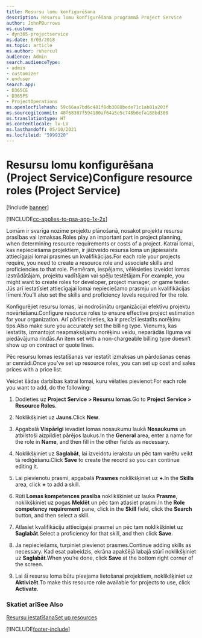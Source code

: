 ```yaml
---
title: Resursu lomu konfigurēšana
description: Resursu lomu konfigurēšana programmā Project Service
author: JohnPBurrows
ms.custom:
- dyn365-projectservice
ms.date: 8/03/2018
ms.topic: article
ms.author: ruhercul
audience: Admin
search.audienceType:
- admin
- customizer
- enduser
search.app:
- D365CE
- D365PS
- ProjectOperations
ms.openlocfilehash: 59c66aa7bd6c481f8db3088bede71c1ab81a203f
ms.sourcegitcommit: 40f68387f594180af64a5e5c748b6efa188bd300
ms.translationtype: HT
ms.contentlocale: lv-LV
ms.lasthandoff: 05/10/2021
ms.locfileid: "5999320"
---
```

# <a name="configure-resource-roles-project-service"></a><span data-ttu-id="5463c-103">Resursu lomu konfigurēšana (Project Service)</span><span class="sxs-lookup"><span data-stu-id="5463c-103">Configure resource roles (Project Service)</span></span>

[!include [banner](../includes/psa-now-project-operations.md)]

[!INCLUDE[cc-applies-to-psa-app-1x-2x](../includes/cc-applies-to-psa-app-1x-2x.md)]

<span data-ttu-id="5463c-104">Lomām ir svarīga nozīme projektu plānošanā, nosakot projekta resursu prasības vai izmaksas.</span><span class="sxs-lookup"><span data-stu-id="5463c-104">Roles play an important part in project planning, when determining resource requirements or costs of a project.</span></span> <span data-ttu-id="5463c-105">Katrai lomai, kas nepieciešama projektiem, ir jāizveido resursa loma un jāpiesaista attiecīgajai lomai prasmes un kvalifikācijas.</span><span class="sxs-lookup"><span data-stu-id="5463c-105">For each role your projects require, you need to create a resource role and associate skills and proficiencies to that role.</span></span> <span data-ttu-id="5463c-106">Piemēram, iespējams, vēlēsieties izveidot lomas izstrādātājam, projektu vadītājam vai spēļu testētājam.</span><span class="sxs-lookup"><span data-stu-id="5463c-106">For example, you might want to create roles for developer, project manager, or game tester.</span></span> <span data-ttu-id="5463c-107">Jūs arī iestatīsiet attiecīgajai lomai nepieciešamo prasmju un kvalifikācijas līmeni.</span><span class="sxs-lookup"><span data-stu-id="5463c-107">You’ll also set the skills and proficiency levels required for the role.</span></span>  
  
 <span data-ttu-id="5463c-108">Konfigurējiet resursu lomas, lai nodrošinātu organizācijai efektīvu projektu novērtēšanu.</span><span class="sxs-lookup"><span data-stu-id="5463c-108">Configure resource roles to ensure effective project estimation for your organization.</span></span>  <span data-ttu-id="5463c-109">Arī pārliecinieties, ka ir precīzi iestatīts norēķinu tips.</span><span class="sxs-lookup"><span data-stu-id="5463c-109">Also make sure you accurately set the billing type.</span></span> <span data-ttu-id="5463c-110">Vienums, kas iestatīts, izmantojot neapmaksājamu norēķinu veidu, neparādās līguma vai piedāvājuma rindās.</span><span class="sxs-lookup"><span data-stu-id="5463c-110">An item set with a non-chargeable billing type doesn’t show up on contract or quote lines.</span></span>  
  
 <span data-ttu-id="5463c-111">Pēc resursu lomas iestatīšanas var iestatīt izmaksas un pārdošanas cenas ar cenrādi.</span><span class="sxs-lookup"><span data-stu-id="5463c-111">Once you’ve set up resource roles, you can set up cost and sales prices with a price list.</span></span>  
  
 <span data-ttu-id="5463c-112">Veiciet šādas darbības katrai lomai, kuru vēlaties pievienot:</span><span class="sxs-lookup"><span data-stu-id="5463c-112">For each role you want to add, do the following:</span></span>  
  
1.  <span data-ttu-id="5463c-113">Dodieties uz **Project Service > Resursu lomas**.</span><span class="sxs-lookup"><span data-stu-id="5463c-113">Go to **Project Service > Resource Roles**.</span></span>  
  
2.  <span data-ttu-id="5463c-114">Noklikšķiniet uz **Jauns**.</span><span class="sxs-lookup"><span data-stu-id="5463c-114">Click **New**.</span></span>  
  
3.  <span data-ttu-id="5463c-115">Apgabalā **Vispārīgi** ievadiet lomas nosaukumu laukā **Nosaukums** un atbilstoši aizpildiet pārējos laukus.</span><span class="sxs-lookup"><span data-stu-id="5463c-115">In the **General** area, enter a name for the role in **Name**, and then fill in the other fields as necessary.</span></span>  
  
4.  <span data-ttu-id="5463c-116">Noklikšķiniet uz **Saglabāt**, lai izveidotu ierakstu un pēc tam varētu veikt tā rediģēšanu.</span><span class="sxs-lookup"><span data-stu-id="5463c-116">Click **Save** to create the record so you can continue editing it.</span></span>  
  
5.  <span data-ttu-id="5463c-117">Lai pievienotu prasmi, apgabalā **Prasmes** noklikšķiniet uz **+**.</span><span class="sxs-lookup"><span data-stu-id="5463c-117">In the **Skills** area, click **+** to add a skill.</span></span>  
  
6.  <span data-ttu-id="5463c-118">Rūtī **Lomas kompetences prasība** noklikšķiniet uz lauka **Prasme**, noklikšķiniet uz pogas **Meklēt** un pēc tam atlasiet prasmi.</span><span class="sxs-lookup"><span data-stu-id="5463c-118">In the **Role competency requirement** pane, click in the **Skill** field, click the **Search** button, and then select a skill.</span></span>  
  
7.  <span data-ttu-id="5463c-119">Atlasiet kvalifikāciju attiecīgajai prasmei un pēc tam noklikšķiniet uz **Saglabāt**.</span><span class="sxs-lookup"><span data-stu-id="5463c-119">Select a proficiency for that skill, and then click **Save**.</span></span>  
  
8.  <span data-ttu-id="5463c-120">Ja nepieciešams, turpiniet pievienot prasmes.</span><span class="sxs-lookup"><span data-stu-id="5463c-120">Continue adding skills as necessary.</span></span> <span data-ttu-id="5463c-121">Kad esat pabeidzis, ekrāna apakšējā labajā stūrī noklikšķiniet uz **Saglabāt**.</span><span class="sxs-lookup"><span data-stu-id="5463c-121">When you’re done, click **Save** at the bottom right corner of the screen.</span></span>  
  
9. <span data-ttu-id="5463c-122">Lai šī resursu loma būtu pieejama lietošanai projektiem, noklikšķiniet uz **Aktivizēt**.</span><span class="sxs-lookup"><span data-stu-id="5463c-122">To make this resource role available for projects to use, click **Activate**.</span></span>  
  
### <a name="see-also"></a><span data-ttu-id="5463c-123">Skatiet arī</span><span class="sxs-lookup"><span data-stu-id="5463c-123">See Also</span></span>  
 [<span data-ttu-id="5463c-124">Resursu iestatīšana</span><span class="sxs-lookup"><span data-stu-id="5463c-124">Set up resources</span></span>](../psa/set-up-resources.md)


[!INCLUDE[footer-include](../includes/footer-banner.md)]